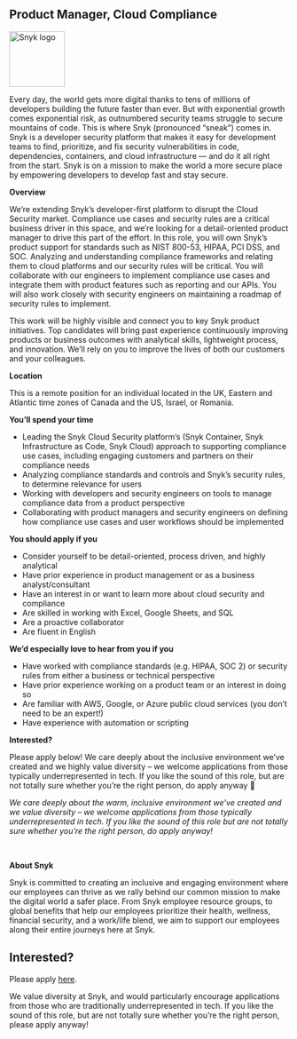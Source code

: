 Product Manager, Cloud Compliance
---

<img src="https://res.cloudinary.com/snyk/image/upload/v1537345894/press-kit/brand/logo-black.png" width="100" alt="Snyk logo" />

<div class="content-intro"><p><span style="font-weight: 400;">Every day, the world gets more digital thanks to tens of millions of developers building the future faster than ever. But with exponential growth comes exponential risk, as outnumbered security teams struggle to secure mountains of code. This is where Snyk (pronounced “sneak”) comes in. Snyk is a developer security platform that makes it easy for development teams to find, prioritize, and fix security vulnerabilities in code, dependencies, containers, and cloud infrastructure — and do it all right from the start. Snyk is on a mission to make the world a more secure place by empowering developers to develop fast and stay secure.</span></p></div><p><strong>Overview</strong></p>
<p><span style="font-weight: 400;">We’re extending Snyk’s developer-first platform to disrupt the Cloud Security market. Compliance use cases and security rules are a critical business driver in this space, and we’re looking for a detail-oriented product manager to drive this part of the effort. In this role, you will own Snyk’s product support for standards such as NIST 800-53, HIPAA, PCI DSS, and SOC. Analyzing and understanding compliance frameworks and relating them to cloud platforms and our security rules will be critical. You will collaborate with our engineers to implement compliance use cases and integrate them with product features such as reporting and our APIs. You will also work closely with security engineers on maintaining a roadmap of security rules to implement.</span></p>
<p><span style="font-weight: 400;">This work will be highly visible and connect you to key Snyk product initiatives. Top candidates will bring past experience continuously improving products or business outcomes with analytical skills, lightweight process, and innovation. We’ll rely on you to improve the lives of both our customers and your colleagues.</span></p>
<p><strong>Location</strong></p>
<p><span style="font-weight: 400;">This is a remote position for an individual located in the UK, Eastern and Atlantic time zones of Canada and the US, Israel, or Romania.</span></p>
<p><strong>You’ll spend your time</strong></p>
<ul>
<li style="font-weight: 400;"><span style="font-weight: 400;">Leading the Snyk Cloud Security platform’s (Snyk Container, Snyk Infrastructure as Code, Snyk Cloud) approach to supporting compliance use cases, including engaging customers and partners on their compliance needs</span></li>
<li style="font-weight: 400;"><span style="font-weight: 400;">Analyzing compliance standards and controls and Snyk’s security rules, to determine relevance for users</span></li>
<li style="font-weight: 400;"><span style="font-weight: 400;">Working with developers and security engineers on tools to manage compliance data from a product perspective</span></li>
<li style="font-weight: 400;"><span style="font-weight: 400;">Collaborating with product managers and security engineers on defining how compliance use cases and user workflows should be implemented</span></li>
</ul>
<p><strong>You should apply if you</strong></p>
<ul>
<li style="font-weight: 400;"><span style="font-weight: 400;">Consider yourself to be detail-oriented, process driven, and highly analytical</span></li>
<li style="font-weight: 400;"><span style="font-weight: 400;">Have prior experience in product management or as a business analyst/consultant</span></li>
<li style="font-weight: 400;"><span style="font-weight: 400;">Have an interest in or want to learn more about cloud security and compliance</span></li>
<li style="font-weight: 400;"><span style="font-weight: 400;">Are skilled in working with Excel, Google Sheets, and SQL</span></li>
<li style="font-weight: 400;"><span style="font-weight: 400;">Are a proactive collaborator</span></li>
<li style="font-weight: 400;"><span style="font-weight: 400;">Are fluent in English</span></li>
</ul>
<p><strong>We’d especially love to hear from you if you</strong></p>
<ul>
<li style="font-weight: 400;"><span style="font-weight: 400;">Have worked with compliance standards (e.g. HIPAA, SOC 2) or security rules from either a business or technical perspective</span></li>
<li style="font-weight: 400;"><span style="font-weight: 400;">Have prior experience working on a product team or an interest in doing so</span></li>
<li style="font-weight: 400;"><span style="font-weight: 400;">Are familiar with AWS, Google, or Azure public cloud services (you don’t need to be an expert!)</span></li>
<li style="font-weight: 400;"><span style="font-weight: 400;">Have experience with automation or scripting</span></li>
</ul>
<p><strong>Interested?</strong></p>
<p><span style="font-weight: 400;">Please apply below! We care deeply about the inclusive environment we’ve created and we highly value diversity – we welcome applications from those typically underrepresented in tech. If you like the sound of this role, but are not totally sure whether you’re the right person, do apply anyway 🙂</span></p><div class="content-conclusion"><p><em data-stringify-type="italic">We care deeply about the warm, inclusive environment we’ve created and we value diversity – we welcome applications from those typically underrepresented in tech. If you like the sound of this role but are not totally sure whether you’re the right person, do apply anyway!</em></p>
<p>&nbsp;</p>
<p><strong>About Snyk</strong></p>
<p><strong><span style="font-weight: 400;">Snyk is committed to creating an inclusive and engaging environment where our employees can thrive as we rally behind our common mission to make the digital world a safer place. From Snyk employee resource groups, to global benefits that help our employees prioritize their health, wellness, financial security, and a work/life blend, we aim to support our employees along their entire journeys here at Snyk. </span></strong></p></div>

Interested?
---

Please apply [here](https://boards.greenhouse.io/snyk/jobs/6425258002#app).

We value diversity at Snyk, and would particularly encourage applications from those who are traditionally underrepresented in tech.
If you like the sound of this role, but are not totally sure whether you’re the right person, please apply anyway!
